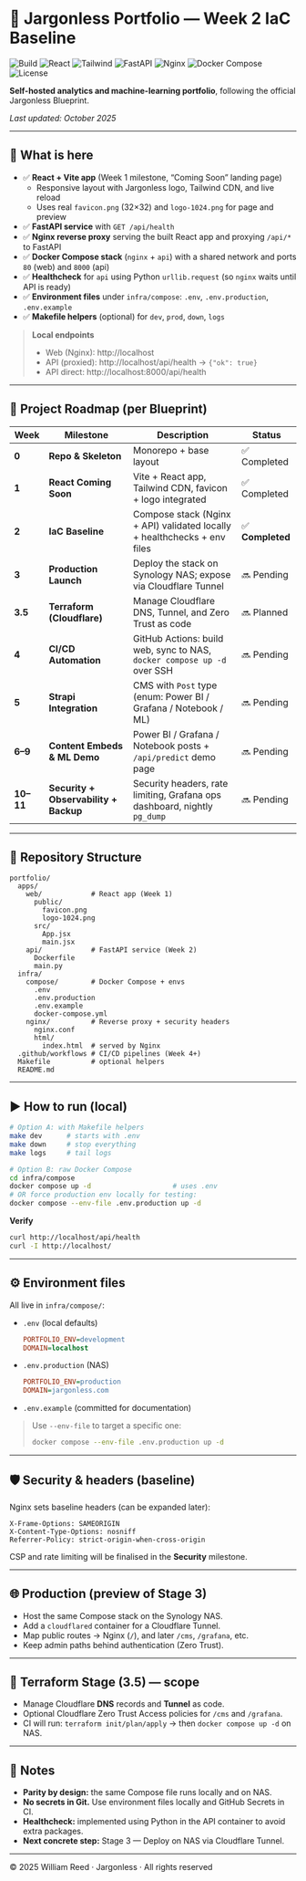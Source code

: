 # 🧠 Jargonless Portfolio — Week 2 IaC Baseline

![Build](https://img.shields.io/github/actions/workflow/status/jargonless-website/jargonless-portfolio/ci-week2.yml?label=Build&logo=github)
![React](https://img.shields.io/badge/Frontend-React%2018-61dafb?logo=react)
![Tailwind](https://img.shields.io/badge/UI-TailwindCSS%20via%20CDN-38bdf8?logo=tailwindcss)
![FastAPI](https://img.shields.io/badge/API-FastAPI-009688?logo=fastapi)
![Nginx](https://img.shields.io/badge/Proxy-Nginx-009639?logo=nginx)
![Docker Compose](https://img.shields.io/badge/Infra-Docker%20Compose-blue?logo=docker)
![License](https://img.shields.io/badge/License-Private-darkred)

**Self-hosted analytics and machine-learning portfolio**, following the official Jargonless Blueprint.

_Last updated: October 2025_

---

## 🧩 What is here

- ✅ **React + Vite app** (Week 1 milestone, “Coming Soon” landing page)
  - Responsive layout with Jargonless logo, Tailwind CDN, and live reload
  - Uses real `favicon.png` (32×32) and `logo-1024.png` for page and preview
- ✅ **FastAPI service** with `GET /api/health`
- ✅ **Nginx reverse proxy** serving the built React app and proxying `/api/*` to FastAPI
- ✅ **Docker Compose stack** (`nginx` + `api`) with a shared network and ports `80` (web) and `8000` (api)
- ✅ **Healthcheck** for `api` using Python `urllib.request` (so `nginx` waits until API is ready)
- ✅ **Environment files** under `infra/compose`: `.env`, `.env.production`, `.env.example`
- ✅ **Makefile helpers** (optional) for `dev`, `prod`, `down`, `logs`

> **Local endpoints**
> - Web (Nginx): http://localhost  
> - API (proxied): http://localhost/api/health → `{"ok": true}`  
> - API direct: http://localhost:8000/api/health

---

## 📅 Project Roadmap (per Blueprint)

| Week | Milestone | Description | Status |
|------|-----------|-------------|--------|
| **0** | **Repo & Skeleton** | Monorepo + base layout | ✅ Completed |
| **1** | **React Coming Soon** | Vite + React app, Tailwind CDN, favicon + logo integrated | ✅ Completed |
| **2** | **IaC Baseline** | Compose stack (Nginx + API) validated locally + healthchecks + env files | ✅ **Completed** |
| **3** | **Production Launch** | Deploy the stack on Synology NAS; expose via Cloudflare Tunnel | 🔜 Pending |
| **3.5** | **Terraform (Cloudflare)** | Manage Cloudflare DNS, Tunnel, and Zero Trust as code | 🔜 Planned |
| **4** | **CI/CD Automation** | GitHub Actions: build web, sync to NAS, `docker compose up -d` over SSH | 🔜 Pending |
| **5** | **Strapi Integration** | CMS with `Post` type (enum: Power BI / Grafana / Notebook / ML) | 🔜 Pending |
| **6–9** | **Content Embeds & ML Demo** | Power BI / Grafana / Notebook posts + `/api/predict` demo page | 🔜 Pending |
| **10–11** | **Security + Observability + Backup** | Security headers, rate limiting, Grafana ops dashboard, nightly `pg_dump` | 🔜 Pending |

---

## 🧰 Repository Structure

```
portfolio/
  apps/
    web/            # React app (Week 1)
      public/
        favicon.png
        logo-1024.png
      src/
        App.jsx
        main.jsx
    api/            # FastAPI service (Week 2)
      Dockerfile
      main.py
  infra/
    compose/        # Docker Compose + envs
      .env
      .env.production
      .env.example
      docker-compose.yml
    nginx/          # Reverse proxy + security headers
      nginx.conf
      html/
        index.html  # served by Nginx
  .github/workflows # CI/CD pipelines (Week 4+)
  Makefile          # optional helpers
  README.md
```

---

## ▶️ How to run (local)

```bash
# Option A: with Makefile helpers
make dev      # starts with .env
make down     # stop everything
make logs     # tail logs

# Option B: raw Docker Compose
cd infra/compose
docker compose up -d                    # uses .env
# OR force production env locally for testing:
docker compose --env-file .env.production up -d
```

**Verify**
```bash
curl http://localhost/api/health
curl -I http://localhost/
```

---

## ⚙️ Environment files

All live in `infra/compose/`:

- `.env` (local defaults)
  ```ini
  PORTFOLIO_ENV=development
  DOMAIN=localhost
  ```

- `.env.production` (NAS)
  ```ini
  PORTFOLIO_ENV=production
  DOMAIN=jargonless.com
  ```

- `.env.example` (committed for documentation)

> Use `--env-file` to target a specific one:
> ```bash
> docker compose --env-file .env.production up -d
> ```

---

## 🛡️ Security & headers (baseline)

Nginx sets baseline headers (can be expanded later):

```
X-Frame-Options: SAMEORIGIN
X-Content-Type-Options: nosniff
Referrer-Policy: strict-origin-when-cross-origin
```

CSP and rate limiting will be finalised in the **Security** milestone.

---

## 🌐 Production (preview of Stage 3)

- Host the same Compose stack on the Synology NAS.
- Add a `cloudflared` container for a Cloudflare Tunnel.
- Map public routes → Nginx (`/`), and later `/cms`, `/grafana`, etc.
- Keep admin paths behind authentication (Zero Trust).

---

## 🧭 Terraform Stage (3.5) — scope

- Manage Cloudflare **DNS** records and **Tunnel** as code.
- Optional Cloudflare Zero Trust Access policies for `/cms` and `/grafana`.
- CI will run: `terraform init/plan/apply` → then `docker compose up -d` on NAS.

---

## 🧾 Notes

- **Parity by design:** the same Compose file runs locally and on NAS.
- **No secrets in Git.** Use environment files locally and GitHub Secrets in CI.
- **Healthcheck:** implemented using Python in the API container to avoid extra packages.
- **Next concrete step:** Stage 3 — Deploy on NAS via Cloudflare Tunnel.

---

© 2025 William Reed · Jargonless · All rights reserved

